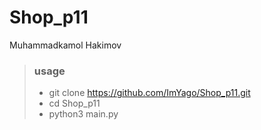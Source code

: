 # Shop_p11
Muhammadkamol Hakimov
> ### usage
> - git clone https://github.com/ImYago/Shop_p11.git  
> - cd Shop_p11 
> - python3 main.py 
